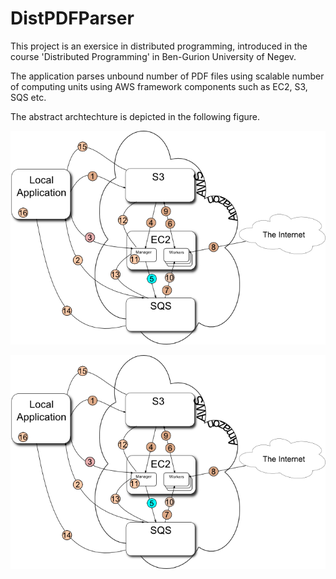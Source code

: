 # DistPDFParser
This project is an exersice in distributed programming, introduced in the course 'Distributed Programming' in Ben-Gurion University of Negev.

The application parses unbound number of PDF files using scalable number of computing units using AWS framework components such as EC2, S3, SQS etc.

The abstract archtechture is depicted in the following figure.

![architecture](https://github.com/rotba/DistPDFParser/blob/[branch]/arch.png?raw=true)

![architecture](https://github.com/rotba/DistPDFParser/blob/[branch]/arch.png)


